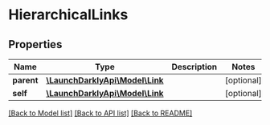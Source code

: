 # HierarchicalLinks

## Properties
Name | Type | Description | Notes
------------ | ------------- | ------------- | -------------
**parent** | [**\LaunchDarklyApi\Model\Link**](Link.md) |  | [optional] 
**self** | [**\LaunchDarklyApi\Model\Link**](Link.md) |  | [optional] 

[[Back to Model list]](../README.md#documentation-for-models) [[Back to API list]](../README.md#documentation-for-api-endpoints) [[Back to README]](../README.md)


